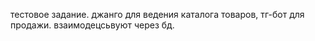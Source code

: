 тестовое задание. джанго для ведения каталога товаров, тг-бот для продажи. взаимодецсьвуют через бд.
